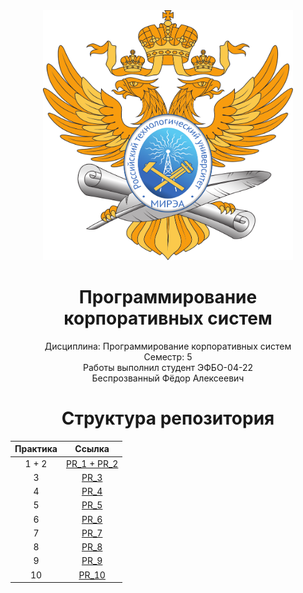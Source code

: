 <div style="text-align: center; margin-left: 500;">
  <img src="https://github.com/Axialer/PKS_repo/blob/main/MIREA_Gerb_Colour.svg" width="400" height="400" />
</div>
<h1 style="text-align: center;">Программирование корпоративных систем</h1>

<p style="text-align: center;">Дисциплина: Программирование корпоративных систем<br>
Семестр: 5<br>
Работы выполнил студент ЭФБО-04-22<br>
Беспрозванный Фёдор Алексеевич</p>

<h1 style="text-align: center;">Структура репозитория</h1>
<table style="margin: 0 auto; text-align: center;">
  <thead>
    <tr>
      <th>Практика</th>
      <th>Ссылка</th>
    </tr>
  </thead>
  <tbody>
    <tr>
      <td>1 + 2</td>
      <td><a href="https://github.com/Axialer/PKS_repo/tree/PKS_1_2">PR_1 + PR_2</a></td>
    </tr>
    <tr>
      <td>3</td>
      <td><a href="https://github.com/Axialer/PKS_repo/tree/PKS_3">PR_3</a></td>
    </tr>
    <tr>
      <td>4</td>
      <td><a href="https://github.com/Axialer/PKS_repo/tree/PKS_4">PR_4</a></td>
    </tr>
    <tr>
      <td>5</td>
      <td><a href="https://github.com/Axialer/PKS_repo/tree/PKS_5">PR_5</a></td>
    </tr>
    <tr>
      <td>6</td>
      <td><a href="https://github.com/Axialer/PKS_repo/tree/PKS_6">PR_6</td>
    </tr>
      <tr>
      <td>7</td>
      <td><a href="https://github.com/Axialer/PKS_repo/tree/PKS_7">PR_7</td>
    </tr>
      <tr>
      <td>8</td>
      <td><a href="https://github.com/Axialer/PKS_repo/tree/PKS_8">PR_8</td>
    </tr>
      <tr>
      <td>9</td>
      <td><a href="https://github.com/Axialer/PKS_repo/tree/PKS_9">PR_9</td>
    </tr>
      <tr>
      <td>10</td>
      <td><a href="https://github.com/Axialer/PKS_repo/tree/PKS_10">PR_10</td>
    </tr>
  </tbody>
</table>
